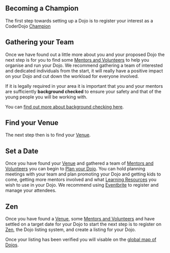 ## Becoming a Champion

The first step towards setting up a Dojo is to register your interest as
a CoderDojo [Champion](Champion.md)

## Gathering your Team

Once we have found out a little more about you and your proposed Dojo
the next step is for you to find some [Mentors and
Volunteers](Mentors_and_Volunteers.md) to help you organise and
run your Dojo. We recommend gathering a team of interested and dedicated
individuals from the start, it will really have a positive impact on
your Dojo and cut down the workload for everyone involved.

If it is legally required in your area it is important that you and your
mentors are sufficiently **background checked** to ensure your safety
and that of the young people you will be working with.

You can [find out more about background checking
here](Background_Checking.md).

## Find your Venue

The next step then is to find your [Venue](Venue.md).

## Set a Date

Once you have found your [Venue](Venue.md) and gathered a team
of [Mentors and Volunteers](Mentors_and_Volunteers.md) you can
begin to [Plan your Dojo](Plan_your_Dojo.md). You can hold
planning meetings with your team and plan promoting your Dojo and
getting kids to come, getting more mentors involved and what [Learning
Resources](Learning_Resources.md) you wish to use in your Dojo.
We recommend using [Eventbrite](Eventbrite.md) to register and
manage your attendees.

## Zen

Once you have found a [Venue](Venue.md), some [Mentors and
Volunteers](Mentors_and_Volunteers.md) and have settled on a
target date for your Dojo to start the next step is to register on
[Zen](Zen.md), the Dojo listing system, and create a listing for
your Dojo.

Once your listing has been verified you will visable on the [global map
of Dojos](http://zen.coderdojo.com/).

